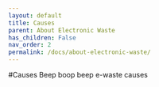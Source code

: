 ```yaml
---
layout: default
title: Causes
parent: About Electronic Waste
has_children: False
nav_order: 2
permalink: /docs/about-electronic-waste/
---
```


#Causes
Beep boop beep e-waste causes
